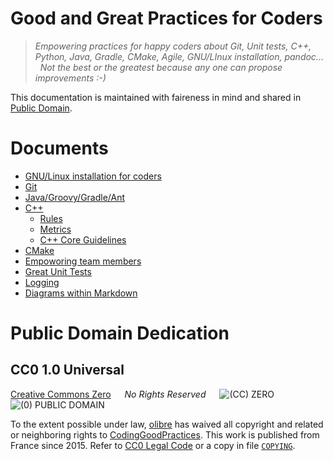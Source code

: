 Good and Great Practices for Coders
===================================

> *Empowering practices for happy coders about Git, Unit tests, C++, Python, Java, Gradle, CMake, Agile, GNU/LInux installation, pandoc... &nbsp; Not the best or the greatest because any one can propose improvements :-)*

This documentation is maintained with faireness in mind and shared in [Public Domain](#public-domain-dedication).


Documents
=========

* [GNU/Linux installation for coders](install)
* [Git](./git)
* [Java/Groovy/Gradle/Ant](./java)
* [C++](./cpp)
    * [Rules](cpp/rules.md)
    * [Metrics](cpp/lint.md)
    * [C++ Core Guidelines](cpp/cpp_core_guidelines.md)
* [CMake](./cmake)
* [Empoworing team members](team)
* [Great Unit Tests](./GUTs)
* [Logging](./log)
* [Diagrams within Markdown](./markdown)


Public Domain Dedication
========================
CC0 1.0 Universal
-----------------

[Creative Commons Zero] &emsp; *No Rights Reserved*  &emsp; ![(CC) ZERO] &nbsp; ![(0) PUBLIC DOMAIN]

[Creative Commons Zero]: https://creativecommons.org/publicdomain/zero/1.0/deed "CC0 summary for non-lawyers" 
[(CC) ZERO]:             https://licensebuttons.net/l/zero/1.0/80x15.png "Logo Creative Commons Zero (CC0) 1.0"
[(0) PUBLIC DOMAIN]:     https://licensebuttons.net/p/zero/1.0/80x15.png "Logo CC0 1.0 Public Domain"

To the extent possible under law, [olibre](mailto:olibre@Lmap.org) 
has waived all copyright and related or neighboring rights to [CodingGoodPractices]. 
This work is published from France since 2015.
Refer to [CC0 Legal Code] or a copy in file [`COPYING`].

[CC0 Legal Code]:      https://creativecommons.org/publicdomain/zero/1.0/legalcode "CC0 full legal text for lawyers"
[CodingGoodPractices]: https://github.com/olibre/CodingGoodPractices "CodingGoodPractices project hosted on GitHub" 
[`COPYING`]:           ./COPYING

